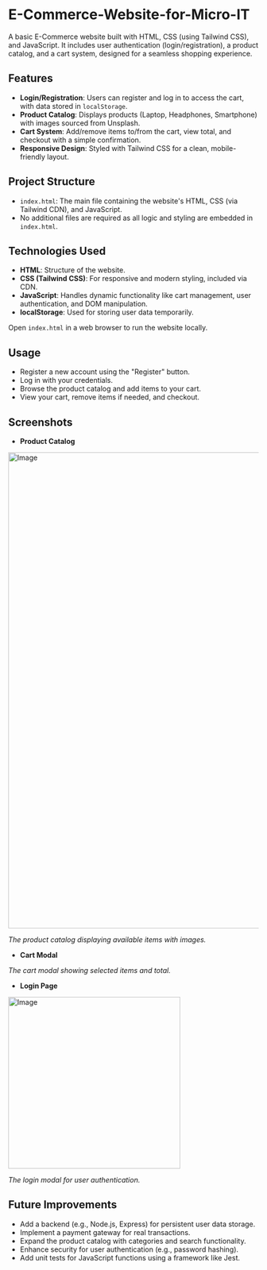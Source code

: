 # E-Commerce-Website-for-Micro-IT

A basic E-Commerce website built with HTML, CSS (using Tailwind CSS), and JavaScript. It includes user authentication (login/registration), a product catalog, and a cart system, designed for a seamless shopping experience.

## Features
- **Login/Registration**: Users can register and log in to access the cart, with data stored in `localStorage`.
- **Product Catalog**: Displays products (Laptop, Headphones, Smartphone) with images sourced from Unsplash.
- **Cart System**: Add/remove items to/from the cart, view total, and checkout with a simple confirmation.
- **Responsive Design**: Styled with Tailwind CSS for a clean, mobile-friendly layout.

## Project Structure
- `index.html`: The main file containing the website's HTML, CSS (via Tailwind CDN), and JavaScript.
- No additional files are required as all logic and styling are embedded in `index.html`.

## Technologies Used
- **HTML**: Structure of the website.
- **CSS (Tailwind CSS)**: For responsive and modern styling, included via CDN.
- **JavaScript**: Handles dynamic functionality like cart management, user authentication, and DOM manipulation.
- **localStorage**: Used for storing user data temporarily.

Open `index.html` in a web browser to run the website locally.

## Usage
- Register a new account using the "Register" button.
- Log in with your credentials.
- Browse the product catalog and add items to your cart.
- View your cart, remove items if needed, and checkout.

## Screenshots
- **Product Catalog**  
 <img width="959" alt="Image" src="https://github.com/user-attachments/assets/5613c18e-e014-447f-a1bf-054f9acfd196" />

*The product catalog displaying available items with images.*

- **Cart Modal**


*The cart modal showing selected items and total.*

- **Login Page**
  
<img width="346" alt="Image" src="https://github.com/user-attachments/assets/bd1ca7b2-85b0-421b-b236-96c851a313e5" />

*The login modal for user authentication.*



## Future Improvements
- Add a backend (e.g., Node.js, Express) for persistent user data storage.
- Implement a payment gateway for real transactions.
- Expand the product catalog with categories and search functionality.
- Enhance security for user authentication (e.g., password hashing).
- Add unit tests for JavaScript functions using a framework like Jest.

